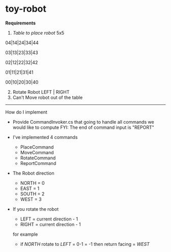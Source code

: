 # toy-robot

**Requirements**

1. *Table to place robot* 5x5


04|14|24|34|44

03|13|23|33|43

02|12|22|32|42

01|11|21|31|41

00|10|20|30|40

2. Rotate Robot LEFT | RIGHT
3. Can't Move robot out of the table
-------------------

How do I implement
- Provide CommandInvoker.cs that going to handle all commands we would like to compute
 FYI: The end of command input is "REPORT"
- I've implemented 4 commands
  - PlaceCommand
  - MoveCommand
  - RotateCommand
  - ReportCommand
- The Robot direction
  - NORTH = 0
  - EAST = 1
  - SOUTH = 2
  - WEST = 3
- If you rotate the robot 
  - LEFT = current direction - 1 
  - RIGHT = current direction - 1 
  
  for example 
  - if *NORTH* rotate to *LEFT* = 0-1 = -1
	then return facing = *WEST*
	    
  
  
  

  



